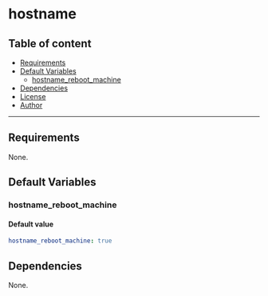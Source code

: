 # hostname

## Table of content

- [Requirements](#requirements)
- [Default Variables](#default-variables)
  - [hostname_reboot_machine](#hostname_reboot_machine)
- [Dependencies](#dependencies)
- [License](#license)
- [Author](#author)

---

## Requirements

None.

## Default Variables

### hostname_reboot_machine

#### Default value

```YAML
hostname_reboot_machine: true
```



## Dependencies

None.
